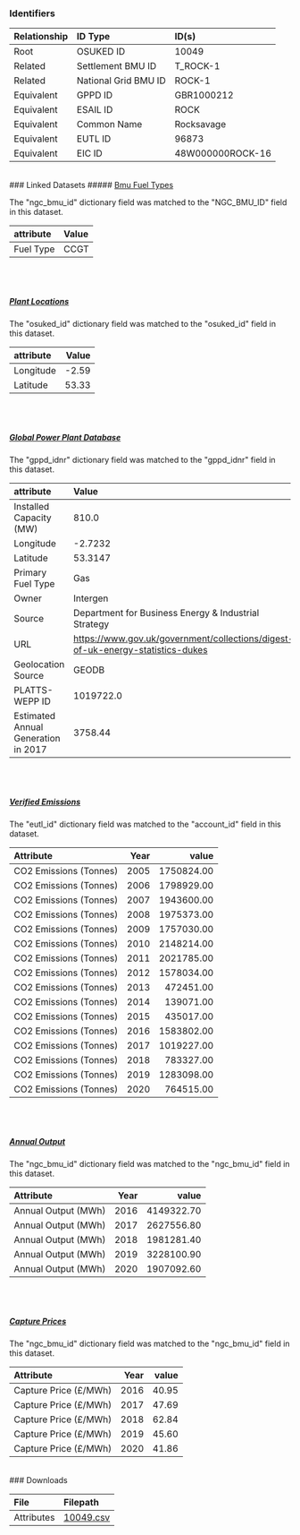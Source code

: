 ### Identifiers

| Relationship   | ID Type              | ID(s)            |
|:---------------|:---------------------|:-----------------|
| Root           | OSUKED ID            | 10049            |
| Related        | Settlement BMU ID    | T_ROCK-1         |
| Related        | National Grid BMU ID | ROCK-1           |
| Equivalent     | GPPD ID              | GBR1000212       |
| Equivalent     | ESAIL ID             | ROCK             |
| Equivalent     | Common Name          | Rocksavage       |
| Equivalent     | EUTL ID              | 96873            |
| Equivalent     | EIC ID               | 48W000000ROCK-16 |

<br>
### Linked Datasets
##### <a href="https://osuked.github.io/Power-Station-Dictionary/datasets/bmu-fuel-types">Bmu Fuel Types</a>



The "ngc_bmu_id" dictionary field was matched to the "NGC_BMU_ID" field in this dataset.

| attribute   | Value   |
|:------------|:--------|
| Fuel Type   | CCGT    |

<br><br>
##### <a href="https://osuked.github.io/Power-Station-Dictionary/datasets/plant-locations">Plant Locations</a>



The "osuked_id" dictionary field was matched to the "osuked_id" field in this dataset.

| attribute   |   Value |
|:------------|--------:|
| Longitude   |   -2.59 |
| Latitude    |   53.33 |

<br><br>
##### <a href="https://osuked.github.io/Power-Station-Dictionary/datasets/global-power-plant-database">Global Power Plant Database</a>



The "gppd_idnr" dictionary field was matched to the "gppd_idnr" field in this dataset.

| attribute                           | Value                                                                          |
|:------------------------------------|:-------------------------------------------------------------------------------|
| Installed Capacity (MW)             | 810.0                                                                          |
| Longitude                           | -2.7232                                                                        |
| Latitude                            | 53.3147                                                                        |
| Primary Fuel Type                   | Gas                                                                            |
| Owner                               | Intergen                                                                       |
| Source                              | Department for Business Energy & Industrial Strategy                           |
| URL                                 | https://www.gov.uk/government/collections/digest-of-uk-energy-statistics-dukes |
| Geolocation Source                  | GEODB                                                                          |
| PLATTS-WEPP ID                      | 1019722.0                                                                      |
| Estimated Annual Generation in 2017 | 3758.44                                                                        |

<br><br>
##### <a href="https://osuked.github.io/Power-Station-Dictionary/datasets/verified-emissions">Verified Emissions</a>



The "eutl_id" dictionary field was matched to the "account_id" field in this dataset.

| Attribute              |   Year |      value |
|:-----------------------|-------:|-----------:|
| CO2 Emissions (Tonnes) |   2005 | 1750824.00 |
| CO2 Emissions (Tonnes) |   2006 | 1798929.00 |
| CO2 Emissions (Tonnes) |   2007 | 1943600.00 |
| CO2 Emissions (Tonnes) |   2008 | 1975373.00 |
| CO2 Emissions (Tonnes) |   2009 | 1757030.00 |
| CO2 Emissions (Tonnes) |   2010 | 2148214.00 |
| CO2 Emissions (Tonnes) |   2011 | 2021785.00 |
| CO2 Emissions (Tonnes) |   2012 | 1578034.00 |
| CO2 Emissions (Tonnes) |   2013 |  472451.00 |
| CO2 Emissions (Tonnes) |   2014 |  139071.00 |
| CO2 Emissions (Tonnes) |   2015 |  435017.00 |
| CO2 Emissions (Tonnes) |   2016 | 1583802.00 |
| CO2 Emissions (Tonnes) |   2017 | 1019227.00 |
| CO2 Emissions (Tonnes) |   2018 |  783327.00 |
| CO2 Emissions (Tonnes) |   2019 | 1283098.00 |
| CO2 Emissions (Tonnes) |   2020 |  764515.00 |

<br><br>
##### <a href="https://osuked.github.io/Power-Station-Dictionary/datasets/annual-output">Annual Output</a>



The "ngc_bmu_id" dictionary field was matched to the "ngc_bmu_id" field in this dataset.

| Attribute           |   Year |      value |
|:--------------------|-------:|-----------:|
| Annual Output (MWh) |   2016 | 4149322.70 |
| Annual Output (MWh) |   2017 | 2627556.80 |
| Annual Output (MWh) |   2018 | 1981281.40 |
| Annual Output (MWh) |   2019 | 3228100.90 |
| Annual Output (MWh) |   2020 | 1907092.60 |

<br><br>
##### <a href="https://osuked.github.io/Power-Station-Dictionary/datasets/capture-prices">Capture Prices</a>



The "ngc_bmu_id" dictionary field was matched to the "ngc_bmu_id" field in this dataset.

| Attribute             |   Year |   value |
|:----------------------|-------:|--------:|
| Capture Price (£/MWh) |   2016 |   40.95 |
| Capture Price (£/MWh) |   2017 |   47.69 |
| Capture Price (£/MWh) |   2018 |   62.84 |
| Capture Price (£/MWh) |   2019 |   45.60 |
| Capture Price (£/MWh) |   2020 |   41.86 |


<br>
### Downloads


| File       | Filepath                                                                              |
|:-----------|:--------------------------------------------------------------------------------------|
| Attributes | [10049.csv](https://osuked.github.io/Power-Station-Dictionary/object_attrs/10049.csv) |
